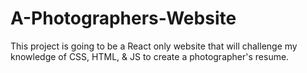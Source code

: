 # A-Photographers-Website
This project is going to be a React only website that will challenge my knowledge of CSS, HTML, &amp; JS to create a photographer's resume.
